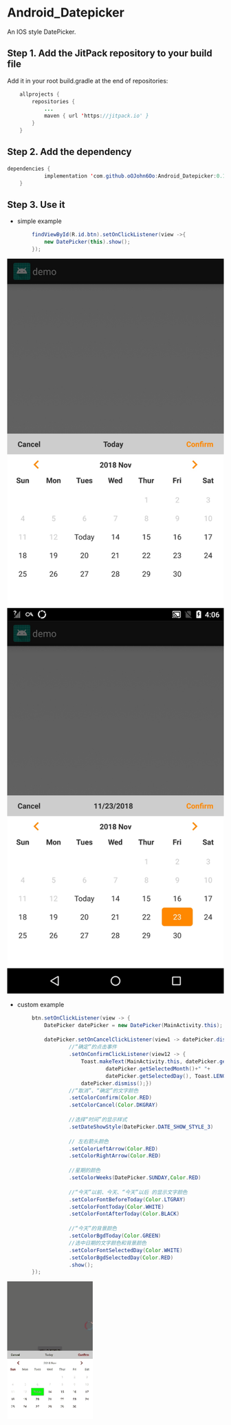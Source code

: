 # Android_Datepicker
An IOS style DatePicker.

## Step 1. Add the JitPack repository to your build file

Add it in your root build.gradle at the end of repositories:
```java
	allprojects {
		repositories {
			...
			maven { url 'https://jitpack.io' }
		}
	}
```

## Step 2. Add the dependency
```java
dependencies {
	        implementation 'com.github.oOJohn6Oo:Android_Datepicker:0.1'
	}
```
## Step 3. Use it

- simple example
``` java
        findViewById(R.id.btn).setOnClickListener(view ->{
            new DatePicker(this).show();
        });
```
![display](app/src/assets/normal.jpg)
![selected](app/src/assets/selected.jpg)

- custom example
``` java
        btn.setOnClickListener(view -> {
            DatePicker datePicker = new DatePicker(MainActivity.this);

            datePicker.setOnCancelClickListener(view1 -> datePicker.dismiss())
                    //“确定”的点击事件
                    .setOnConfirmClickListener(view12 -> {
                        Toast.makeText(MainActivity.this, datePicker.getSelectedYear()+" "+
                                datePicker.getSelectedMonth()+" "+
                                datePicker.getSelectedDay(), Toast.LENGTH_SHORT).show();
                        datePicker.dismiss();})
                    //“取消”、“确定”的文字颜色
                    .setColorConfirm(Color.RED)
                    .setColorCancel(Color.DKGRAY)

                    //选择“时间”的显示样式
                    .setDateShowStyle(DatePicker.DATE_SHOW_STYLE_3)

                    // 左右箭头颜色
                    .setColorLeftArrow(Color.RED)
                    .setColorRightArrow(Color.RED)

                    //星期的颜色
                    .setColorWeeks(DatePicker.SUNDAY,Color.RED)

                    //“今天”以前、今天、“今天”以后 的显示文字颜色
                    .setColorFontBeforeToday(Color.LTGRAY)
                    .setColorFontToday(Color.WHITE)
                    .setColorFontAfterToday(Color.BLACK)

                    //“今天”的背景颜色
                    .setColorBgdToday(Color.GREEN)
                    //选中日期的文字颜色和背景颜色
                    .setColorFontSelectedDay(Color.WHITE)
                    .setColorBgdSelectedDay(Color.RED)
                    .show();
        });
```
![custom usage](app/src/assets/gif.gif)
